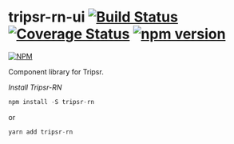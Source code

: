 # tripsr-rn-ui [![Build Status](https://travis-ci.org/MMiller-Hairston/tripsr-rn-ui.svg?branch=master)](https://travis-ci.org/MMiller-Hairston/tripsr-rn-ui) [![Coverage Status](https://coveralls.io/repos/github/MMiller-Hairston/tripsr-rn-ui/badge.svg)](https://coveralls.io/github/MMiller-Hairston/tripsr-rn-ui) [![npm version](https://badge.fury.io/js/tripsr-rn.svg)](https://badge.fury.io/js/tripsr-rn)

[![NPM](https://nodei.co/npm/tripsr-rn.png?compact=true)](https://nodei.co/npm/tripsr-rn/)

Component library for Tripsr.

_Install Tripsr-RN_

```js
npm install -S tripsr-rn
```

or

```js
yarn add tripsr-rn
```
